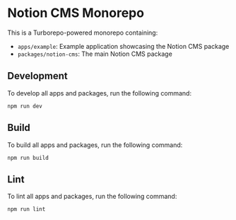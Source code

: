 # Notion CMS Monorepo

This is a Turborepo-powered monorepo containing:

- `apps/example`: Example application showcasing the Notion CMS package
- `packages/notion-cms`: The main Notion CMS package

## Development

To develop all apps and packages, run the following command:

```
npm run dev
```

## Build

To build all apps and packages, run the following command:

```
npm run build
```

## Lint

To lint all apps and packages, run the following command:

```
npm run lint
```
